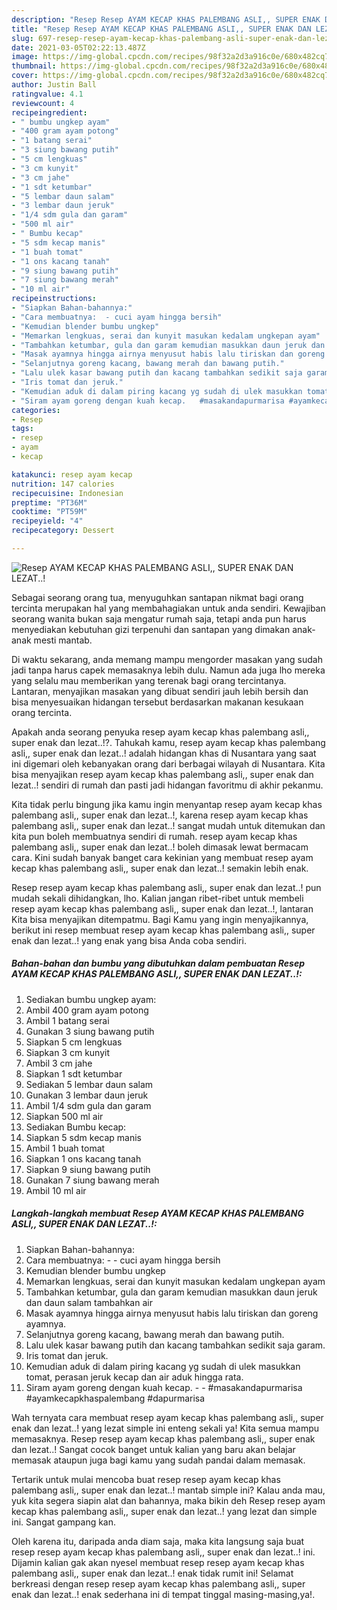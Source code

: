 ```yaml
---
description: "Resep Resep AYAM KECAP KHAS PALEMBANG ASLI,, SUPER ENAK DAN LEZAT..! yang nikmat Untuk Jualan"
title: "Resep Resep AYAM KECAP KHAS PALEMBANG ASLI,, SUPER ENAK DAN LEZAT..! yang nikmat Untuk Jualan"
slug: 697-resep-resep-ayam-kecap-khas-palembang-asli-super-enak-dan-lezat-yang-nikmat-untuk-jualan
date: 2021-03-05T02:22:13.487Z
image: https://img-global.cpcdn.com/recipes/98f32a2d3a916c0e/680x482cq70/resep-ayam-kecap-khas-palembang-asli-super-enak-dan-lezat-foto-resep-utama.jpg
thumbnail: https://img-global.cpcdn.com/recipes/98f32a2d3a916c0e/680x482cq70/resep-ayam-kecap-khas-palembang-asli-super-enak-dan-lezat-foto-resep-utama.jpg
cover: https://img-global.cpcdn.com/recipes/98f32a2d3a916c0e/680x482cq70/resep-ayam-kecap-khas-palembang-asli-super-enak-dan-lezat-foto-resep-utama.jpg
author: Justin Ball
ratingvalue: 4.1
reviewcount: 4
recipeingredient:
- " bumbu ungkep ayam"
- "400 gram ayam potong"
- "1 batang serai"
- "3 siung bawang putih"
- "5 cm lengkuas"
- "3 cm kunyit"
- "3 cm jahe"
- "1 sdt ketumbar"
- "5 lembar daun salam"
- "3 lembar daun jeruk"
- "1/4 sdm gula dan garam"
- "500 ml air"
- " Bumbu kecap"
- "5 sdm kecap manis"
- "1 buah tomat"
- "1 ons kacang tanah"
- "9 siung bawang putih"
- "7 siung bawang merah"
- "10 ml air"
recipeinstructions:
- "Siapkan Bahan-bahannya:"
- "Cara membuatnya:  - cuci ayam hingga bersih"
- "Kemudian blender bumbu ungkep"
- "Memarkan lengkuas, serai dan kunyit masukan kedalam ungkepan ayam"
- "Tambahkan ketumbar, gula dan garam kemudian masukkan daun jeruk dan daun salam tambahkan air"
- "Masak ayamnya hingga airnya menyusut habis lalu tiriskan dan goreng ayamnya."
- "Selanjutnya goreng kacang, bawang merah dan bawang putih."
- "Lalu ulek kasar bawang putih dan kacang tambahkan sedikit saja garam."
- "Iris tomat dan jeruk."
- "Kemudian aduk di dalam piring kacang yg sudah di ulek masukkan tomat, perasan jeruk kecap dan air aduk hingga rata."
- "Siram ayam goreng dengan kuah kecap.   #masakandapurmarisa #ayamkecapkhaspalembang #dapurmarisa"
categories:
- Resep
tags:
- resep
- ayam
- kecap

katakunci: resep ayam kecap 
nutrition: 147 calories
recipecuisine: Indonesian
preptime: "PT36M"
cooktime: "PT59M"
recipeyield: "4"
recipecategory: Dessert

---
```



![Resep AYAM KECAP KHAS PALEMBANG ASLI,, SUPER ENAK DAN LEZAT..!](https://img-global.cpcdn.com/recipes/98f32a2d3a916c0e/680x482cq70/resep-ayam-kecap-khas-palembang-asli-super-enak-dan-lezat-foto-resep-utama.jpg)

Sebagai seorang orang tua, menyuguhkan santapan nikmat bagi orang tercinta merupakan hal yang membahagiakan untuk anda sendiri. Kewajiban seorang  wanita bukan saja mengatur rumah saja, tetapi anda pun harus menyediakan kebutuhan gizi terpenuhi dan santapan yang dimakan anak-anak mesti mantab.

Di waktu  sekarang, anda memang mampu mengorder masakan yang sudah jadi tanpa harus capek memasaknya lebih dulu. Namun ada juga lho mereka yang selalu mau memberikan yang terenak bagi orang tercintanya. Lantaran, menyajikan masakan yang dibuat sendiri jauh lebih bersih dan bisa menyesuaikan hidangan tersebut berdasarkan makanan kesukaan orang tercinta. 



Apakah anda seorang penyuka resep ayam kecap khas palembang asli,, super enak dan lezat..!?. Tahukah kamu, resep ayam kecap khas palembang asli,, super enak dan lezat..! adalah hidangan khas di Nusantara yang saat ini digemari oleh kebanyakan orang dari berbagai wilayah di Nusantara. Kita bisa menyajikan resep ayam kecap khas palembang asli,, super enak dan lezat..! sendiri di rumah dan pasti jadi hidangan favoritmu di akhir pekanmu.

Kita tidak perlu bingung jika kamu ingin menyantap resep ayam kecap khas palembang asli,, super enak dan lezat..!, karena resep ayam kecap khas palembang asli,, super enak dan lezat..! sangat mudah untuk ditemukan dan kita pun boleh membuatnya sendiri di rumah. resep ayam kecap khas palembang asli,, super enak dan lezat..! boleh dimasak lewat bermacam cara. Kini sudah banyak banget cara kekinian yang membuat resep ayam kecap khas palembang asli,, super enak dan lezat..! semakin lebih enak.

Resep resep ayam kecap khas palembang asli,, super enak dan lezat..! pun mudah sekali dihidangkan, lho. Kalian jangan ribet-ribet untuk membeli resep ayam kecap khas palembang asli,, super enak dan lezat..!, lantaran Kita bisa menyajikan ditempatmu. Bagi Kamu yang ingin menyajikannya, berikut ini resep membuat resep ayam kecap khas palembang asli,, super enak dan lezat..! yang enak yang bisa Anda coba sendiri.

<!--inarticleads1-->

##### Bahan-bahan dan bumbu yang dibutuhkan dalam pembuatan Resep AYAM KECAP KHAS PALEMBANG ASLI,, SUPER ENAK DAN LEZAT..!:

1. Sediakan  bumbu ungkep ayam:
1. Ambil 400 gram ayam potong
1. Ambil 1 batang serai
1. Gunakan 3 siung bawang putih
1. Siapkan 5 cm lengkuas
1. Siapkan 3 cm kunyit
1. Ambil 3 cm jahe
1. Siapkan 1 sdt ketumbar
1. Sediakan 5 lembar daun salam
1. Gunakan 3 lembar daun jeruk
1. Ambil 1/4 sdm gula dan garam
1. Siapkan 500 ml air
1. Sediakan  Bumbu kecap:
1. Siapkan 5 sdm kecap manis
1. Ambil 1 buah tomat
1. Siapkan 1 ons kacang tanah
1. Siapkan 9 siung bawang putih
1. Gunakan 7 siung bawang merah
1. Ambil 10 ml air




<!--inarticleads2-->

##### Langkah-langkah membuat Resep AYAM KECAP KHAS PALEMBANG ASLI,, SUPER ENAK DAN LEZAT..!:

1. Siapkan Bahan-bahannya:
1. Cara membuatnya: -  - cuci ayam hingga bersih
1. Kemudian blender bumbu ungkep
1. Memarkan lengkuas, serai dan kunyit masukan kedalam ungkepan ayam
1. Tambahkan ketumbar, gula dan garam kemudian masukkan daun jeruk dan daun salam tambahkan air
1. Masak ayamnya hingga airnya menyusut habis lalu tiriskan dan goreng ayamnya.
1. Selanjutnya goreng kacang, bawang merah dan bawang putih.
1. Lalu ulek kasar bawang putih dan kacang tambahkan sedikit saja garam.
1. Iris tomat dan jeruk.
1. Kemudian aduk di dalam piring kacang yg sudah di ulek masukkan tomat, perasan jeruk kecap dan air aduk hingga rata.
1. Siram ayam goreng dengan kuah kecap. -  -  #masakandapurmarisa #ayamkecapkhaspalembang #dapurmarisa




Wah ternyata cara membuat resep ayam kecap khas palembang asli,, super enak dan lezat..! yang lezat simple ini enteng sekali ya! Kita semua mampu memasaknya. Resep resep ayam kecap khas palembang asli,, super enak dan lezat..! Sangat cocok banget untuk kalian yang baru akan belajar memasak ataupun juga bagi kamu yang sudah pandai dalam memasak.

Tertarik untuk mulai mencoba buat resep resep ayam kecap khas palembang asli,, super enak dan lezat..! mantab simple ini? Kalau anda mau, yuk kita segera siapin alat dan bahannya, maka bikin deh Resep resep ayam kecap khas palembang asli,, super enak dan lezat..! yang lezat dan simple ini. Sangat gampang kan. 

Oleh karena itu, daripada anda diam saja, maka kita langsung saja buat resep resep ayam kecap khas palembang asli,, super enak dan lezat..! ini. Dijamin kalian gak akan nyesel membuat resep resep ayam kecap khas palembang asli,, super enak dan lezat..! enak tidak rumit ini! Selamat berkreasi dengan resep resep ayam kecap khas palembang asli,, super enak dan lezat..! enak sederhana ini di tempat tinggal masing-masing,ya!.

